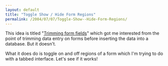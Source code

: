```yaml
---
layout: default
title: "Toggle Show / Hide Form Regions"
permalink: /2004/07/07/Toggle-Show--Hide-Form-Regions/
---
```


<P>This idea is titled "<A class="" href="http://www.stuffandnonsense.co.uk/archives/trimming_form_fields.html" target=_blank>Trimming form fields</A>" which got me interested from the point of trimming data entry on forms before inserting the data into a database. But it doesn't.</P>
<P>What it does do is toggle on and off regions of a form which I'm trying to do with a tabbed interface. Let's see if it works!</P>